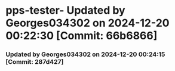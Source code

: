 # pps-tester- Updated by Georges034302 on 2024-12-20 00:22:30 [Commit: 66b6866]
### Updated by Georges034302 on 2024-12-20 00:24:15 [Commit: 287d427]
